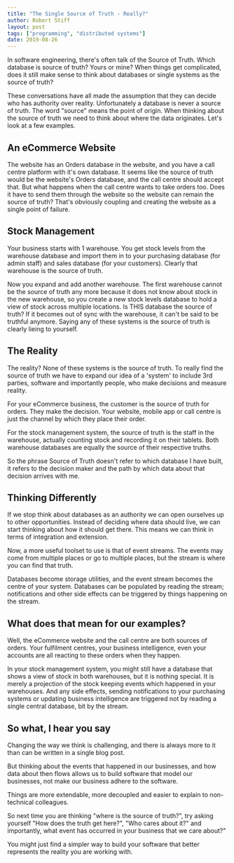 ```yaml
---
title: "The Single Source of Truth - Really?"
author: Robert Stiff
layout: post
tags: ["programming", "distributed systems"]
date: 2019-08-26
---
```


In software engineering, there's often talk of the Source of Truth. Which database is source of truth? Yours or mine? When things get complicated, does it still make sense to think about databases or single systems as the source of truth?

<!--more-->

These conversations have all made the assumption that they can decide who has authority over reality. Unfortunately a database is never a source of truth. The word "source" means the point of origin. When thinking about the source of truth we need to think about where the data originates. Let's look at a few examples.

## An eCommerce Website

The website has an Orders database in the website, and you have a call centre platform with it's own database. It seems like the source of truth would be  the website's Orders database, and the call centre should accept that. But what happens when the call centre wants to take orders too. Does it have to send them through the website so the website can remain the source of truth? That's obviously coupling and creating the website as a single point of failure. 

## Stock Management

Your business starts with 1 warehouse. You get stock levels from the warehouse database and import them in to your purchasing database (for admin staff) and sales database (for your customers). Clearly that warehouse is the source of truth.

Now you expand and add another warehouse. The first warehouse cannot be the source of truth any more because it does not know about stock in the new warehouse, so you create a new stock levels database to hold a view of stock across multiple locations. Is THIS database the source of truth? If it becomes out of sync with the warehouse, it can't be said to be truthful anymore. Saying any of these systems is the source of truth is clearly lieing to yourself.

## The Reality

The reality? None of these systems is the source of truth. To really find the source of truth we have to expand our idea of a 'system' to include 3rd parties, software and importantly people, who make decisions and measure reality. 

For your eCommerce business, the customer is the source of truth for orders. They make the decision. Your website, mobile app or call centre is just the channel by which they place their order. 

For the stock management system, the source of truth is the staff in the warehouse, actually counting stock and recording it on their tablets. Both warehouse databases are equally the source of their respective truths.

So the phrase Source of Truth doesn't refer to which database I have built, it refers to the decision maker and the path by which data about that decision arrives with me.

## Thinking Differently

If we stop think about databases as an authority we can open ourselves up to other opportunities. Instead of deciding where data should live, we can start thinking about how it should get there. This means we can think in terms of integration and extension. 

Now, a more useful toolset to use is that of event streams. The events may come from multiple places or go to multiple places, but the stream is where you can find that truth.

Databases become storage utilities, and the event stream becomes the centre of your system. Databases can be populated by reading the stream; notifications and other side effects can be triggered by things happening on the stream.

## What does that mean for our examples?

Well, the eCommerce website and the call centre are both sources of orders. Your fulfilment centres, your business intelligence, even your accounts are all reacting to these orders when they happen.

In your stock management system, you might still have a database that shows a view of stock in both warehouses, but it is nothing special. It is merely a projection of the stock keeping events which happened in your warehouses. And any side effects, sending notifications to your purchasing systems or updating business intelligence are triggered not by reading a single central database, bit by the stream.

## So what, I hear you say

Changing the way we think is challenging, and there is always more to it than can be written in a single blog post. 

But thinking about the events that happened in our businesses, and how data about then flows allows us to build software that model our businesses, not make our business adhere to the software.

Things are more extendable, more decoupled and easier to explain to non-technical colleagues.

So next time you are thinking "where is the source of truth?", try asking yourself "How does the truth get here?", "Who cares about it?" and importantly, what event has occurred in your business that we care about?"

You might just find a simpler way to build your software that better represents the reality you are working with.

